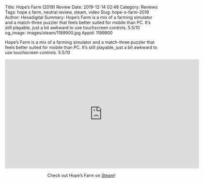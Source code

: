 Title: Hope’s Farm (2019) Review
Date: 2019-12-14 02:48
Category: Reviews
Tags: hope s farm, neutral review, steam, video
Slug: hope-s-farm-2019
Author: Hexadigital
Summary: Hope’s Farm is a mix of a farming simulator and a match-three puzzler that feels better suited for mobile than PC. It’s still playable, just a bit awkward to use touchscreen controls. 5.5/10
og_image: images/steam/1199900.jpg
Appid: 1199900

Hope’s Farm is a mix of a farming simulator and a match-three puzzler that feels better suited for mobile than PC. It’s still playable, just a bit awkward to use touchscreen controls. 5.5/10

<center><iframe src="https://www.youtube.com/embed/rdTmIlXneGw?feature=oembed" allow="accelerometer; autoplay; encrypted-media; gyroscope; picture-in-picture" width="640" height="360" frameborder="0"></iframe>

Check out Hope’s Farm on [Steam](https://store.steampowered.com/app/1199900/?curator_clanid=34633900)!</center>